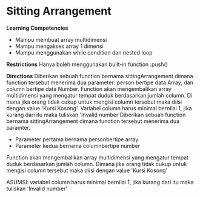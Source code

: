 # Sitting Arrangement

**Learning Competencies**

- Mampu membuat array multidimensi
- Mampu mengakses array 1 dimensi
- Mampu menggunakan while condition dan nested loop

**Restrictions**
Hanya boleh menggunakan built-in function .push()

**Directions**
Diberikan sebuah function bernama sittingArrangement dimana function tersebut menerima dua parameter: person bertipe data Array, dan column bertipe data Number.
Function akan mengembalikan array multidimensi yang mengatur tempat duduk berdasarkan jumlah column. Di mana jika orang tidak cukup untuk mengisi column tersebut maka diisi dengan value 'Kursi Kosong'. Variabel column harus minimal bernilai 1, jika kurang dari itu maka tuliskan 'Invalid number'Diberikan sebuah function bernama sittingArrangement dimana function tersebut menerima dua paramter.

- Parameter pertama bernama personbertipe array
- Parameter kedua bernama columnbertipe number

Function akan mengembalikan array multidimensi yang mengatur tempat duduk berdasarkan jumlah column. Dimana jika orang tidak cukup untuk mengisi column tersebut maka diisi dengan value 'Kursi Kosong'

ASUMSI:
variabel column harus minimal bernilai 1, jika kurang dari itu maka tuliskan 'Invalid number'

